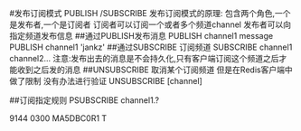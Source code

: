 #发布订阅模式
PUBLISH /SUBSCRIBE
发布订阅模式的原理:
包含两个角色,一个是发布者,一个是订阅者
订阅者可以订阅一个或者多个频道channel
发布者可以向指定频道发布信息
##通过PUBLISH发布消息
PUBLISH channel1 message
PUBLISH channel1 'jankz'
##通过SUBSCRIBE 订阅频道
SUBSCRIBE channel1 channel2...
注意:发布出去的消息是不会持久化,只有客户端订阅这个频道之后才能收到之后发的消息
##UNSUBSCRIBE 取消某个订阅频道 但是在Redis客户端中做了限制 没有办法进行验证
UNSUBSCRIBE [channel]


##订阅指定规则
PSUBSCRIBE channel1.?

9144 0300 MA5DBC0R1 T


